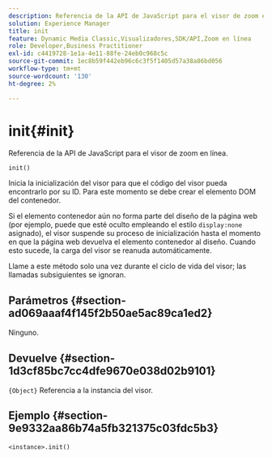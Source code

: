 ```yaml
---
description: Referencia de la API de JavaScript para el visor de zoom en línea.
solution: Experience Manager
title: init
feature: Dynamic Media Classic,Visualizadores,SDK/API,Zoom en línea
role: Developer,Business Practitioner
exl-id: c4419728-1e1a-4e11-88fe-24eb0c968c5c
source-git-commit: 1ec8b59f442eb96c6c3f5f1405d57a38a86bd056
workflow-type: tm+mt
source-wordcount: '130'
ht-degree: 2%

---
```


# init{#init}

Referencia de la API de JavaScript para el visor de zoom en línea.

`init()`

Inicia la inicialización del visor para que el código del visor pueda encontrarlo por su ID. Para este momento se debe crear el elemento DOM del contenedor.

Si el elemento contenedor aún no forma parte del diseño de la página web (por ejemplo, puede que esté oculto empleando el estilo `display:none` asignado), el visor suspende su proceso de inicialización hasta el momento en que la página web devuelva el elemento contenedor al diseño. Cuando esto sucede, la carga del visor se reanuda automáticamente.

Llame a este método solo una vez durante el ciclo de vida del visor; las llamadas subsiguientes se ignoran.

## Parámetros {#section-ad069aaaf4f145f2b50ae5ac89ca1ed2}

Ninguno.

## Devuelve {#section-1d3cf85bc7cc4dfe9670e038d02b9101}

`{Object}` Referencia a la instancia del visor.

## Ejemplo {#section-9e9332aa86b74a5fb321375c03fdc5b3}

```
<instance>.init()
```
